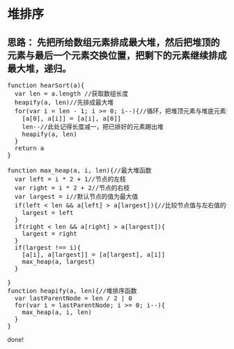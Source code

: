 
# 堆排序

## 思路： 先把所给数组元素排成最大堆，然后把堆顶的元素与最后一个元素交换位置，把剩下的元素继续排成最大堆，递归。
<pre>
function hearSort(a){
  var len = a.length //获取数组长度
  heapify(a, len)//先排成最大堆
  for(var i = len - 1; i >= 0; i--){//循环，把堆顶元素与堆底元素交换，相当于堆底元素已在指定位置。每次减少一个长度，把剩下的继续排成最大堆，递归。
    [a[0], a[i]] = [a[i], a[0]]
    len--//此处记得长度减一，把已排好的元素踢出堆
    heapify(a, len)
  }
  return a
}

function max_heap(a, i, len){//最大堆函数
  var left = i * 2 + 1//节点的左枝
  var right = i * 2 + 2//节点的右枝
  var largest = i//默认节点的值为最大值
  if(left < len && a[left] > a[largest]){//比较节点值与左右值的值，把较大值放到节点位置，完成最大堆。并把左右枝排成最大堆。
    largest = left
  }
  if(right < len && a[right] > a[largest]){
    largest = right
  }
  if(largest !== i){
    [a[i], a[largest]] = [a[largest], a[i]]
    max_heap(a, largest)
  }

}
function heapify(a, len){//堆排序函数
  var lastParentNode = len / 2 | 0
  for(var i = lastParentNode; i >= 0; i--){
    max_heap(a, i, len)
  }
}
</pre>
done!
